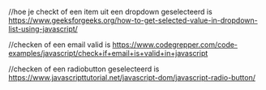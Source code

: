 //hoe je checkt of een item uit een dropdown geselecteerd is
https://www.geeksforgeeks.org/how-to-get-selected-value-in-dropdown-list-using-javascript/

//checken of een email valid is
https://www.codegrepper.com/code-examples/javascript/check+if+email+is+valid+in+javascript

//checken of een radiobutton geselecteerd is
https://www.javascripttutorial.net/javascript-dom/javascript-radio-button/